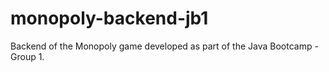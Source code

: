 # monopoly-backend-jb1
Backend of the Monopoly game developed as part of the Java Bootcamp - Group 1.
